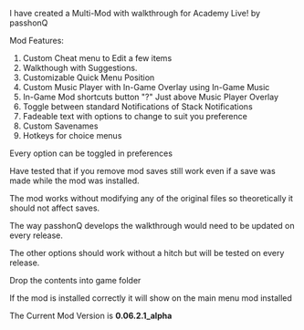 I have created a Multi-Mod with walkthrough for Academy Live! by passhonQ

Mod Features:
  1. Custom Cheat menu to Edit a few items
  2. Walkthough with Suggestions.
  3. Customizable Quick Menu Position
  4. Custom Music Player with In-Game Overlay using In-Game Music
  5. In-Game Mod shortcuts button "?" Just above Music Player Overlay
  6. Toggle between standard Notifications of Stack Notifications
  7. Fadeable text with options to change to suit you preference
  8. Custom Savenames
  9. Hotkeys for choice menus

Every option can be toggled in preferences

Have tested that if you remove mod saves still work even if a save was made while the mod was installed.

The mod works without modifying any of the original files so theoretically it should not affect saves.

The way passhonQ develops the walkthrough would need to be updated on every release.

The other options should work without a hitch but will be tested on every release.

Drop the contents into game folder

If the mod is installed correctly it will show on the main menu mod installed

The Current Mod Version is **0.06.2.1_alpha**
